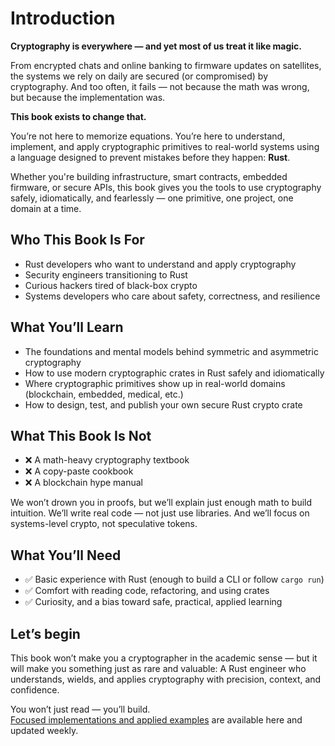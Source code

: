 # Introduction

**Cryptography is everywhere — and yet most of us treat it like magic.**  

From encrypted chats and online banking to firmware updates on satellites, the systems we rely on daily are secured (or compromised) by cryptography. And too often, it fails — not because the math was wrong, but because the implementation was.

**This book exists to change that.**  

You’re not here to memorize equations. You’re here to understand, implement, and apply cryptographic primitives to real-world systems using a language designed to prevent mistakes before they happen: **Rust**.

Whether you're building infrastructure, smart contracts, embedded firmware, or secure APIs, this book gives you the tools to use cryptography safely, idiomatically, and fearlessly — one primitive, one project, one domain at a time.

## Who This Book Is For

- Rust developers who want to understand and apply cryptography
- Security engineers transitioning to Rust
- Curious hackers tired of black-box crypto
- Systems developers who care about safety, correctness, and resilience

## What You’ll Learn

- The foundations and mental models behind symmetric and asymmetric cryptography
- How to use modern cryptographic crates in Rust safely and idiomatically
- Where cryptographic primitives show up in real-world domains (blockchain, embedded, medical, etc.)
- How to design, test, and publish your own secure Rust crypto crate

## What This Book Is Not

- ❌ A math-heavy cryptography textbook
- ❌ A copy-paste cookbook
- ❌ A blockchain hype manual

We won’t drown you in proofs, but we’ll explain just enough math to build intuition. We’ll write real code — not just use libraries. And we’ll focus on systems-level crypto, not speculative tokens.

## What You’ll Need

- ✅ Basic experience with Rust (enough to build a CLI or follow `cargo run`)
- ✅ Comfort with reading code, refactoring, and using crates
- ✅ Curiosity, and a bias toward safe, practical, applied learning

## Let’s begin
This book won’t make you a cryptographer in the academic sense — but it will make you something just as rare and valuable:
A Rust engineer who understands, wields, and applies cryptography with precision, context, and confidence.

You won’t just read — you’ll build.  
[Focused implementations and applied examples](https://github.com/VinEckSie/sealed-in-rust-book-code) are available here and updated weekly.